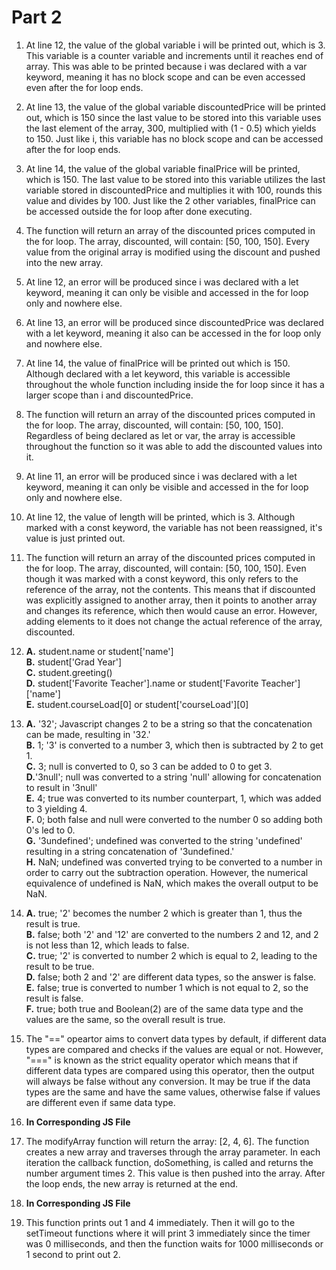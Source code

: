 # Part 2
1. At line 12, the value of the global variable i will be printed out, which is 3. This variable
is a counter variable and increments until it reaches end of array. This was able to 
be printed because i was declared with a var keyword, meaning it has no block scope
and can be even accessed even after the for loop ends. 

2. At line 13, the value of the global variable discountedPrice will be printed out, which
is 150 since the last value to be stored into this variable uses the last element of the 
array, 300, multiplied with (1 - 0.5) which yields to 150. Just like i, this variable has
no block scope and can be accessed after the for loop ends.

3. At line 14, the value of the global variable finalPrice will be printed, which is 150.
The last value to be stored into this variable utilizes the last variable stored in 
discountedPrice and multiplies it with 100, rounds this value and divides by 100. 
Just like the 2 other variables, finalPrice can be accessed outside the for loop
after done executing.

4. The function will return an array of the discounted prices computed in the for loop.
The array, discounted, will contain: [50, 100, 150]. Every value from the original
array is modified using the discount and pushed into the new array.

5. At line 12, an error will be produced since i was declared with a let keyword, meaning
it can only be visible and accessed in the for loop only and nowhere else. 

6. At line 13, an error will be produced since discountedPrice was declared with a let keyword, meaning
it also can be accessed in the for loop only and nowhere else.

7. At line 14, the value of finalPrice will be printed out which is 150. Although declared with a 
let keyword, this variable is accessible throughout the whole function including inside the for loop
since it has a larger scope than i and discountedPrice.

8. The function will return an array of the discounted prices computed in the for loop.
The array, discounted, will contain: [50, 100, 150]. Regardless of being declared as let or 
var, the array is accessible throughout the function so it was able to add the discounted values
into it.

9. At line 11, an error will be produced since i was declared with a let keyword, meaning
it can only be visible and accessed in the for loop only and nowhere else. 

10. At line 12, the value of length will be printed, which is 3. Although marked with a const keyword,
the variable has not been reassigned, it's value is just printed out. 

11. The function will return an array of the discounted prices computed in the for loop.
The array, discounted, will contain: [50, 100, 150]. Even though it was marked with a const keyword, 
this only refers to the reference of the array, not the contents. This means that if discounted
was explicitly assigned to another array, then it points to another array and changes its reference,
which then would cause an error. However, adding elements to it does not change the actual reference
of the array, discounted.

12. 
    **A.** student.name or student['name'] <br>
    **B.** student['Grad Year'] <br>
    **C.** student.greeting() <br>
    **D.** student['Favorite Teacher'].name or student['Favorite Teacher']['name']<br>
    **E.** student.courseLoad[0] or student['courseLoad'][0]

13. 
    **A.** '32'; Javascript changes 2 to be a string so that the concatenation can be made, resulting in '32.' <br>
    **B.** 1; '3' is converted to a number 3, which then is subtracted by 2 to get 1.<br>
    **C.** 3; null is converted to 0, so 3 can be added to 0 to get 3.<br>
    **D.**'3null'; null was converted to a string 'null' allowing for concatenation to result in '3null' <br>
    **E.** 4; true was converted to its number counterpart, 1, which was added to 3 yielding 4.<br>
    **F.** 0; both false and null were converted to the number 0 so adding both 0's led to 0.<br>
    **G.** '3undefined'; undefined was converted to the string 'undefined' resulting in a string concatenation of '3undefined.'<br>
    **H.** NaN; undefined was converted trying to be converted to a number in order to carry out the subtraction operation. However,
    the numerical equivalence of undefined is NaN, which makes the overall output to be NaN. <br>

14. 
    **A.** true; '2' becomes the number 2 which is greater than 1, thus the result is true. <br>
    **B.** false; both '2' and '12' are converted to the numbers 2 and 12, and 2 is not less than 12, which leads to false. <br>
    **C.** true; '2' is converted to number 2 which is equal to 2, leading to the result to be true. <br>
    **D.** false; both 2 and '2' are different data types, so the answer is false. <br>
    **E.** false; true is converted to number 1 which is not equal to 2, so the result is false. <br>
    **F.** true; both true and Boolean(2) are of the same data type and the values are the same, so the overall result is true. <br>

15. The "==" opeartor aims to convert data types by default, if different data types are compared and checks if the values are equal or not. 
However, "===" is known as the strict equality operator which means that if different data types are compared using this operator, then 
the output will always be false without any conversion. It may be true if the data types are the same and have the same values, otherwise false
if values are different even if same data type. 

16. **In Corresponding JS File**

17. The modifyArray function will return the array: [2, 4, 6]. The function creates a new array and traverses through
the array parameter. In each iteration the callback function, doSomething, is called and returns the number argument times 2. 
This value is then pushed into the array. After the loop ends, the new array is returned at the end. <br>

18. **In Corresponding JS File**

19. This function prints out 1 and 4 immediately. Then it will go to the setTimeout functions where it will print 3 immediately since
the timer was 0 milliseconds, and then the function waits for 1000 milliseconds or 1 second to print out 2. 